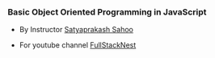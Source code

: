 ### Basic Object Oriented Programming in JavaScript

- By Instructor [Satyaprakash Sahoo](https://www.linkedin.com/in/satyaprakash-sahoo/)

- For youtube channel <a href="https://www.youtube.com/@fullstacknest" target="_blank">FullStackNest</a>